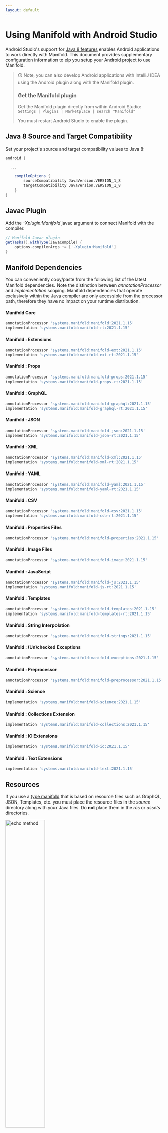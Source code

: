 ```yaml
---
layout: default
---
```


# Using Manifold with Android Studio

Android Studio's support for [Java 8 features](https://developer.android.com/studio/write/java8-support.html) enables
Android applications to work directly with Manifold. This document provides supplementary configuration information to
elp you setup your Android project to use Manifold.

>🛈 Note, you can also develop Android applications with IntelliJ IDEA using the Android plugin along with the Manifold
>plugin. 
>
>### Get the Manifold plugin
>Get the Manifold plugin directly from within Android Studio:
><br>
>`Settings | Plugins | Marketplace | search "Manifold"`
><br>
> 
>You must restart Android Studio to enable the plugin. 
 
## Java 8 Source and Target Compatibility 
Set your project's source and target compatibility values to Java 8:

```groovy
android {

  ...

    compileOptions {
        sourceCompatibility JavaVersion.VERSION_1_8
        targetCompatibility JavaVersion.VERSION_1_8
    }
}
```

## Javac Plugin
Add the *-Xplugin:Manifold* javac argument to connect Manifold with the compiler.

```groovy
// Manifold Javac plugin
getTasks().withType(JavaCompile) {
    options.compilerArgs += ['-Xplugin:Manifold']
}
```    

## Manifold Dependencies
You can conveniently copy/paste from the following list of the latest Manifold dependencies. Note the distinction
between *annotationProcessor* and *implementation* scoping. Manifold dependencies that operate exclusively within the
Java compiler are only accessible from the processor path, therefore they have no impact on your runtime distribution.

#### Manifold Core
```groovy
annotationProcessor 'systems.manifold:manifold:2021.1.15'
implementation 'systems.manifold:manifold-rt:2021.1.15'
```
#### Manifold : Extensions
```groovy
annotationProcessor 'systems.manifold:manifold-ext:2021.1.15'
implementation 'systems.manifold:manifold-ext-rt:2021.1.15'
```
#### Manifold : Props
```groovy
annotationProcessor 'systems.manifold:manifold-props:2021.1.15'
implementation 'systems.manifold:manifold-props-rt:2021.1.15'
```
#### Manifold : GraphQL
```groovy
annotationProcessor 'systems.manifold:manifold-graphql:2021.1.15'
implementation 'systems.manifold:manifold-graphql-rt:2021.1.15'
```
#### Manifold : JSON
```groovy
annotationProcessor 'systems.manifold:manifold-json:2021.1.15'
implementation 'systems.manifold:manifold-json-rt:2021.1.15'
```
#### Manifold : XML
```groovy
annotationProcessor 'systems.manifold:manifold-xml:2021.1.15'
implementation 'systems.manifold:manifold-xml-rt:2021.1.15'
```
#### Manifold : YAML
```groovy
annotationProcessor 'systems.manifold:manifold-yaml:2021.1.15'
implementation 'systems.manifold:manifold-yaml-rt:2021.1.15'
```
#### Manifold : CSV
```groovy
annotationProcessor 'systems.manifold:manifold-csv:2021.1.15'
implementation 'systems.manifold:manifold-csb-rt:2021.1.15'
```
#### Manifold : Properties Files
```groovy
annotationProcessor 'systems.manifold:manifold-properties:2021.1.15'
```
#### Manifold : Image Files
```groovy
annotationProcessor 'systems.manifold:manifold-image:2021.1.15'
```
#### Manifold : JavaScript
```groovy
annotationProcessor 'systems.manifold:manifold-js:2021.1.15'
implementation 'systems.manifold:manifold-js-rt:2021.1.15'
```
#### Manifold : Templates
```groovy
annotationProcessor 'systems.manifold:manifold-templates:2021.1.15'
implementation 'systems.manifold:manifold-templates-rt:2021.1.15'
```
#### Manifold : String Interpolation
```groovy
annotationProcessor 'systems.manifold:manifold-strings:2021.1.15'
```
#### Manifold : (Un)checked Exceptions
```groovy
annotationProcessor 'systems.manifold:manifold-exceptions:2021.1.15'
```
#### Manifold : Preprocessor
```groovy
annotationProcessor 'systems.manifold:manifold-preprocessor:2021.1.15'
```
#### Manifold : Science
```groovy
implementation 'systems.manifold:manifold-science:2021.1.15'
```
#### Manifold : Collections Extension
```groovy
implementation 'systems.manifold:manifold-collections:2021.1.15'
```
#### Manifold : IO Extensions
```groovy
implementation 'systems.manifold:manifold-io:2021.1.15'
```
#### Manifold : Text Extensions
```groovy
implementation 'systems.manifold:manifold-text:2021.1.15'
```

## Resources

If you use a [type manifold](https://github.com/manifold-systems/manifold/tree/master/manifold-core-parent/manifold#the-big-picture)
that is based on resource files such as GraphQL, JSON, Templates, etc. you must place the resource files in the 
*source* directory along with your Java files.  Do **not** place them in the *res* or *assets* directories.
 
<p><img src="http://manifold.systems/images/android_resources.png" alt="echo method" width="50%" height="50%"/></p> 

